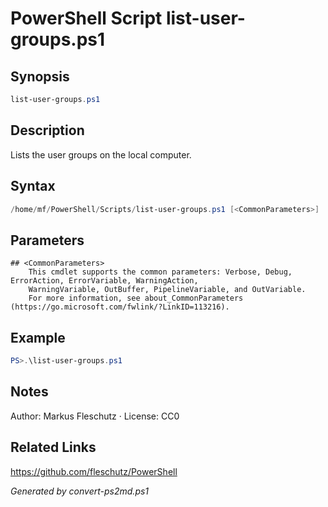 # PowerShell Script list-user-groups.ps1

## Synopsis
```powershell
list-user-groups.ps1
```

## Description
Lists the user groups on the local computer.

## Syntax
```powershell
/home/mf/PowerShell/Scripts/list-user-groups.ps1 [<CommonParameters>]
```

## Parameters

```
## <CommonParameters>
    This cmdlet supports the common parameters: Verbose, Debug, ErrorAction, ErrorVariable, WarningAction, 
    WarningVariable, OutBuffer, PipelineVariable, and OutVariable.
    For more information, see about_CommonParameters (https://go.microsoft.com/fwlink/?LinkID=113216).
```

## Example
```powershell
PS>.\list-user-groups.ps1
```


## Notes
Author: Markus Fleschutz · License: CC0

## Related Links
https://github.com/fleschutz/PowerShell

*Generated by convert-ps2md.ps1*
